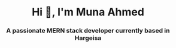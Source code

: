 

<h1 align="center">Hi 👋, I'm Muna Ahmed</h1>
<h3 align="center">A passionate MERN stack developer currently based in Hargeisa</h3>




